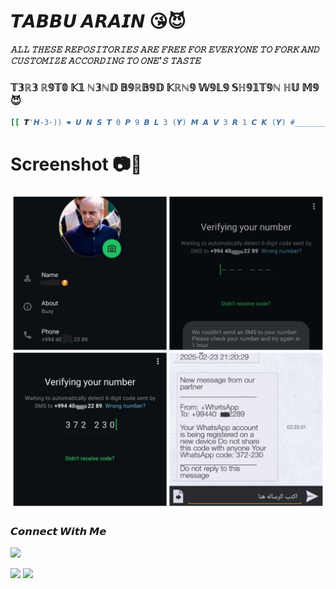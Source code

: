 # 𝙏𝘼𝘽𝘽𝙐 𝘼𝙍𝘼𝙄𝙉 😘😈

___𝙰𝙻𝙻 𝚃𝙷𝙴𝚂𝙴 𝚁𝙴𝙿𝙾𝚂𝙸𝚃𝙾𝚁𝙸𝙴𝚂 𝙰𝚁𝙴 𝙵𝚁𝙴𝙴 𝙵𝙾𝚁 𝙴𝚅𝙴𝚁𝚈𝙾𝙽𝙴 𝚃𝙾 𝙵𝙾𝚁𝙺 𝙰𝙽𝙳 𝙲𝚄𝚂𝚃𝙾𝙼𝙸𝚉𝙴 𝙰𝙲𝙲𝙾𝚁𝙳𝙸𝙽𝙶 𝚃𝙾 𝙾𝙽𝙴'𝚂 𝚃𝙰𝚂𝚃𝙴___</br>


 ### 𝕋𝟛ℝ𝟛 ℝ𝟡𝕋𝟘 𝕂𝟙 ℕ𝟛ℕ𝔻 𝔹𝟡ℝ𝔹𝟡𝔻 𝕂ℝℕ𝟡 𝕎𝟡𝕃𝟡 𝕊ℍ𝟡𝟙𝕋𝟡ℕ ℍ𝕌 𝕄𝟡 😈 
````bash
[[ 𝙏'𝙃-3-)) ❤ 𝙐 𝙉 𝙎 𝙏 0 𝙋 9 𝘽 𝙇 3 (𝙔) 𝙈 𝘼 𝙑 3 𝙍 1 𝘾 𝙆 (𝙔) #_______𝙏9𝘽𝘽𝙐__𝙆𝙄𝙉𝙂___0𝙉𝙁𝙄𝙄𝙍3 ________ (𝙔) 😎 {•------»:𝘿 ]]
````

# Screenshot 📷💾
<img src="photo-collage.png.png" />


<h3 align="left">𝘾𝙤𝙣𝙣𝙚𝙘𝙩 𝙒𝙞𝙩𝙝 𝙈𝙚</h3>

[![](https://img.shields.io/badge/Github-black?logo=Github&logoColor=black&labelColor=white)](https://github.com/Tabbu-Arain)

[![](https://img.shields.io/badge/Facebook-blue?logo=Facebook&logoColor=blue&labelColor=white)](https://www.facebook.com/TabbuArain)
[![](https://img.shields.io/badge/Whatsapp-CHAT-red?logo=Whatsapp&logoColor=Brightgreen&labelColor=white)](https://wa.me/994402197773?text=Hello+MR+Tabbu+)
